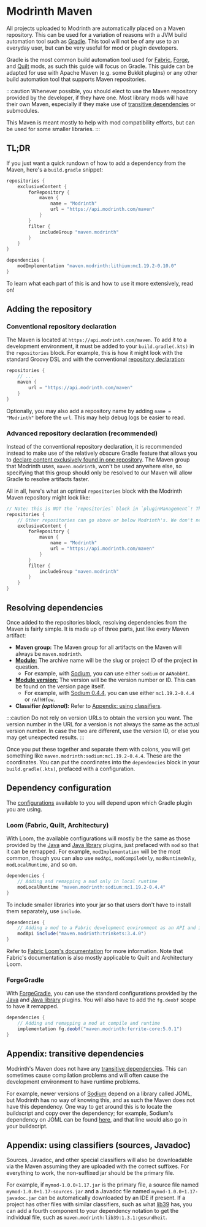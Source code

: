 # Modrinth Maven

All projects uploaded to Modrinth are automatically placed on a Maven repository. This can be used for a variation of reasons with a JVM build automation tool such as [Gradle]. This tool will not be of any use to an everyday user, but can be very useful for mod or plugin developers.

Gradle is the most common build automation tool used for [Fabric][Fabric Loom], [Forge][ForgeGradle], and [Quilt][Quilt Loom] mods, as such this guide will focus on Gradle. This guide can be adapted for use with Apache Maven (e.g. some Bukkit plugins) or any other build automation tool that supports Maven repositories.

:::caution
Whenever possible, you should elect to use the Maven repository provided by the developer, if they have one. Most library mods will have their own Maven, especially if they make use of [transitive dependencies](#appendix-transitive-dependencies) or submodules.

This Maven is meant mostly to help with mod compatibility efforts, but can be used for some smaller libraries.
:::

## TL;DR

If you just want a quick rundown of how to add a dependency from the Maven, here's a `build.gradle` snippet:

```groovy
repositories {
    exclusiveContent {
        forRepository {
            maven {
                name = "Modrinth"
                url = "https://api.modrinth.com/maven"
            }
        }
        filter {
            includeGroup "maven.modrinth"
        }
    }
}

dependencies {
    modImplementation "maven.modrinth:lithium:mc1.19.2-0.10.0"
}
```

To learn what each part of this is and how to use it more extensively, read on!

## Adding the repository

### Conventional repository declaration

The Maven is located at `https://api.modrinth.com/maven`. To add it to a development environment, it must be added to your `build.gradle(.kts)` in the `repositories` block. For example, this is how it might look with the standard Groovy DSL and with the conventional [repository declaration]:

```groovy
repositories {
    // ...
    maven {
        url = "https://api.modrinth.com/maven"
    }
}
```

Optionally, you may also add a repository name by adding `name = "Modrinth"` before the `url`. This may help debug logs be easier to read.

### Advanced repository declaration (recommended)

Instead of the conventional repository declaration, it is recommended instead to make use of the relatively obscure Gradle feature that allows you to [declare content exclusively found in one repository]. The Maven group that Modrinth uses, `maven.modrinth`, won't be used anywhere else, so specifying that this group should only be resolved to our Maven will allow Gradle to resolve artifacts faster.

All in all, here's what an optimal `repositories` block with the Modrinth Maven repository might look like:

```groovy
// Note: this is NOT the `repositories` block in `pluginManagement`! This is its own block.
repositories {
    // Other repositories can go above or below Modrinth's. We don't need priority :)
    exclusiveContent {
        forRepository {
            maven {
                name = "Modrinth"
                url = "https://api.modrinth.com/maven"
            }
        }
        filter {
            includeGroup "maven.modrinth"
        }
    }
}
```

## Resolving dependencies

Once added to the repositories block, resolving dependencies from the Maven is fairly simple. It is made up of three parts, just like every Maven artifact:

- **Maven group:** The Maven group for all artifacts on the Maven will always be `maven.modrinth`.
- [**Module:**][Module] The archive name will be the slug or project ID of the project in question.
  - For example, with [Sodium], you can use either `sodium` or `AANobbMI`.
- [**Module version:**][Module version] The version will be the version number or ID. This can be found on the version page itself.
  - For example, with [Sodium 0.4.4], you can use either `mc1.19.2-0.4.4` or `rAfhHfow`.
- **Classifier *(optional):*** Refer to [Appendix: using classifiers](#appendix-using-classifiers-sources-javadoc).

:::caution
Do not rely on version URLs to obtain the version you want. The version number in the URL for a version is not always the same as the actual version number. In case the two are different, use the version ID, or else you may get unexpected results.
:::

Once you put these together and separate them with colons, you will get something like `maven.modrinth:sodium:mc1.19.2-0.4.4`. These are the coordinates. You can put the coordinates into the `dependencies` block in your `build.gradle(.kts)`, prefaced with a configuration.

## Dependency configuration

The [configurations] available to you will depend upon which Gradle plugin you are using.

### Loom (Fabric, Quilt, Architectury)

With Loom, the available configurations will mostly be the same as those provided by the [Java][Java plugin] and [Java library][Java library plugin] plugins, just prefaced with `mod` so that it can be remapped. For example, `modImplementation` will be the most common, though you can also use `modApi`, `modCompileOnly`, `modRuntimeOnly`, `modLocalRuntime`, and so on.

```groovy
dependencies {
    // Adding and remapping a mod only in local runtime
    modLocalRuntime "maven.modrinth:sodium:mc1.19.2-0.4.4"
}
```

To include smaller libraries into your jar so that users don't have to install them separately, use `include`. 

```groovy
dependencies {
    // Adding a mod to a Fabric development environment as an API and including it within yours
    modApi include("maven.modrinth:trinkets:3.4.0")
}
```

Refer to [Fabric Loom's documentation][Fabric Loom] for more information. Note that Fabric's documentation is also mostly applicable to Quilt and Architectury Loom.

### ForgeGradle

With [ForgeGradle], you can use the standard configurations provided by the [Java][Java plugin] and [Java library][Java library plugin] plugins. You will also have to add the `fg.deobf` scope to have it remapped.

```groovy
dependencies {
    // Adding and remapping a mod at compile and runtime
    implementation fg.deobf("maven.modrinth:ferrite-core:5.0.1")
}
```

## Appendix: transitive dependencies

Modrinth's Maven does not have any [transitive dependencies]. This can sometimes cause compilation problems and will often cause the development environment to have runtime problems.

For example, newer versions of [Sodium] depend on a library called JOML, but Modrinth has no way of knowing this, and as such the Maven does not have this dependency. One way to get around this is to locate the buildscript and copy over the dependency; for example, Sodium's dependency on JOML can be found [here][Sodium JOML], and that line would also go in your buildscript.

## Appendix: using classifiers (sources, Javadoc)

Sources, Javadoc, and other special classifiers will also be downloadable via the Maven assuming they are uploaded with the correct suffixes. For everything to work, the non-suffixed jar should be the primary file.

For example, if `mymod-1.0.0+1.17.jar` is the primary file, a source file named `mymod-1.0.0+1.17-sources.jar` and a Javadoc file named `mymod-1.0.0+1.17-javadoc.jar` can be automatically downloaded by an IDE if present. If a project has other files with similar classifiers, such as what [lib39] has, you can add a fourth component to your dependency notation to get the individual file, such as `maven.modrinth:lib39:1.3.1:gesundheit`.

[Gradle]: https://gradle.org
[repository declaration]: https://docs.gradle.org/current/userguide/declaring_repositories.html#sec:declaring_custom_repository
[declare content exclusively found in one repository]: https://docs.gradle.org/current/userguide/declaring_repositories.html#declaring_content_exclusively_found_in_one_repository
[Module]: https://docs.gradle.org/current/userguide/dependency_management_terminology.html#sub:terminology_module
[Module version]: https://docs.gradle.org/current/userguide/dependency_management_terminology.html#sub:terminology_module_version
[configurations]: https://docs.gradle.org/current/userguide/declaring_dependencies.html#sec:what-are-dependency-configurations
[Java plugin]: https://docs.gradle.org/current/userguide/java_plugin.html#tab:configurations
[Java library plugin]: https://docs.gradle.org/current/userguide/java_library_plugin.html#sec:java_library_configurations_graph
[transitive dependencies]: https://docs.gradle.org/current/userguide/dependency_management_terminology.html#sub:terminology_transitive_dependency

[Fabric Loom]: https://fabricmc.net/wiki/documentation:fabric_loom
[ForgeGradle]: https://github.com/MinecraftForge/ForgeGradle
[Quilt Loom]: https://github.com/QuiltMC/quilt-loom

[Sodium]: https://modrinth.com/mod/sodium
[Sodium 0.4.4]: https://modrinth.com/mod/sodium/version/mc1.19.2-0.4.4
[Sodium JOML]: https://github.com/CaffeineMC/sodium-fabric/blob/73473e8bc0517df69caa2c457e74dd577d505f3d/build.gradle#L31
[lib39]: https://modrinth.com/mod/lib39/version/1.3.1
